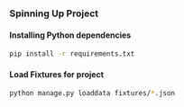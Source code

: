 ### Spinning Up Project

#### Installing Python dependencies
```bash
pip install -r requirements.txt
```

#### Load Fixtures for project
```bash
python manage.py loaddata fixtures/*.json
```
